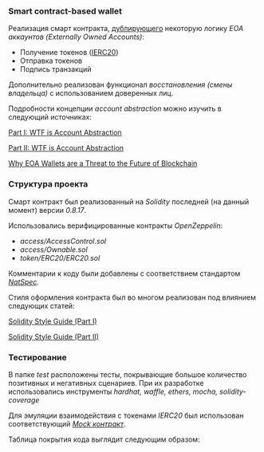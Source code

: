 ### Smart contract-based wallet

Реализация смарт контракта, [дублирующего](https://www.argent.xyz/blog/wtf-is-account-abstraction/) некоторую логику _EOA аккаунтов (Externally Owned Accounts)_:
- Получение токенов ([IERC20](https://docs.openzeppelin.com/contracts/2.x/api/token/erc20))
- Отправка токенов
- Подпись транзакций 

Дополнительно реализован функционал _восстановления (смены владельца)_ с использованием доверенных лиц.

Подробности концепции _account abstraction_ можно изучить в следующий источниках:

[Part I: WTF is Account Abstraction](https://www.argent.xyz/blog/wtf-is-account-abstraction/)

[Part II: WTF is Account Abstraction](https://archive.md/OESa5#selection-243.0-246.0)

[Why EOA Wallets are a Threat to the Future of Blockchain](https://www.argent.xyz/blog/self-custody-mass-adoption/)

### Структура проекта

Смарт контракт был реализованный на _Solidity_ последней (на данный момент) версии _0.8.17_.

Использовались верифицированные контракты _OpenZeppelin_:

- _access/AccessControl.sol_
- _access/Ownable.sol_
- _token/ERC20/ERC20.sol_

Комментарии к коду были добавлены с соответствием стандартом [_NatSpec_](https://docs.soliditylang.org/en/develop/natspec-format.html).

Стиля оформления контракта был во многом реализован под влиянием следующих статей:

[Solidity Style Guide (Part I)](https://medium.com/@ivanlieskov/solidity-style-guide-part-i-d0fda6041ff9)

[Solidity Style Guide (Part II)](https://medium.com/@ivanlieskov/solidity-style-guide-part-ii-23ac3b10fdfb)

### Тестирование

В папке _test_ расположены тесты, покрывающие большое количество позитивных и негативных сценариев. При их разработке использовались инструменты _hardhat, waffle, ethers, mocha, solidity-coverage_ 

Для эмуляции взаимодействия с токенами _IERC20_ был использован соответствующий [_Mock контракт_](https://ethereum-waffle.readthedocs.io/en/latest/mock-contract.html).

Таблица покрытия кода выглядит следующим образом: 
[](./docs/table.png)